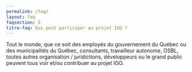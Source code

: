 ```yaml
---
permalink: /faq/
layout: faq
faqsection: 5
titre-faq: Qui peut participer au projet IGO ? 
---
```



Tout le monde, que ce soit des employés du gouvernement du Québec ou des municipalités du Québec, consultants, travailleur autonome, OSBL, toutes autres organisation / juridictions, développeurs ou le grand public peuvent tous voir et/ou contribuer au projet IGO.

